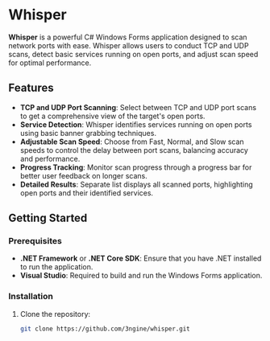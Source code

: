 # Whisper

**Whisper** is a powerful C# Windows Forms application designed to scan network ports with ease. Whisper allows users to conduct TCP and UDP scans, detect basic services running on open ports, and adjust scan speed for optimal performance.

## Features

- **TCP and UDP Port Scanning**: Select between TCP and UDP port scans to get a comprehensive view of the target's open ports.
- **Service Detection**: Whisper identifies services running on open ports using basic banner grabbing techniques.
- **Adjustable Scan Speed**: Choose from Fast, Normal, and Slow scan speeds to control the delay between port scans, balancing accuracy and performance.
- **Progress Tracking**: Monitor scan progress through a progress bar for better user feedback on longer scans.
- **Detailed Results**: Separate list displays all scanned ports, highlighting open ports and their identified services.

## Getting Started

### Prerequisites
- **.NET Framework** or **.NET Core SDK**: Ensure that you have .NET installed to run the application.
- **Visual Studio**: Required to build and run the Windows Forms application.

### Installation

1. Clone the repository:
   ```bash
   git clone https://github.com/3ngine/whisper.git

